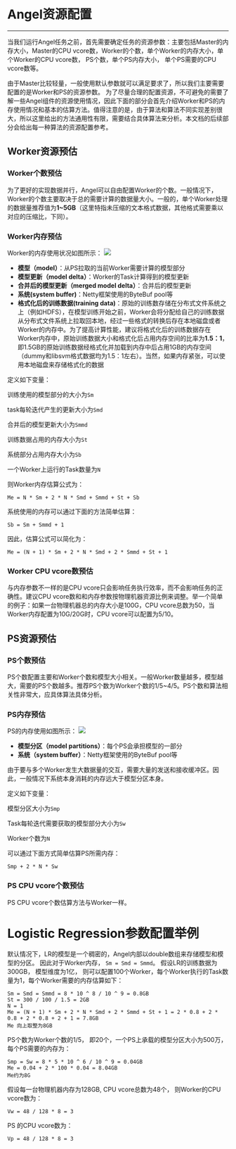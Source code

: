 # Angel资源配置

---
当我们运行Angel任务之前，首先需要确定任务的资源参数：主要包括Master的内存大小，Master的CPU vcore数，Worker的个数，单个Worker的内存大小，单个Worker的CPU vcore数， PS个数，单个PS内存大小， 单个PS需要的CPU vcore数等。

由于Master比较轻量，一般使用默认参数就可以满足要求了，所以我们主要需要配置的是Worker和PS的资源参数。 为了尽量合理的配置资源，不可避免的需要了解一些Angel组件的资源使用情况，因此下面的部分会首先介绍Worker和PS的内存使用情况和基本的估算方法。值得注意的是，由于算法和算法不同实现差别很大，所以这里给出的方法通用性有限，需要结合具体算法来分析。本文档的后续部分会给出每一种算法的资源配置参考。

## **Worker资源预估**
### **Worker个数预估**
为了更好的实现数据并行，Angel可以自由配置Worker的个数。一般情况下，Worker的个数主要取决于总的需要计算的数据量大小。一般的，单个Worker处理的数据量推荐值为**1~5GB**（这里特指未压缩的文本格式数据，其他格式需要乘以对应的压缩比，下同）。

### **Worker内存预估**
Worker的内存使用状况如图所示：
	![][1]
 - **模型（model）**：从PS拉取的当前Worker需要计算的模型部分
 - **模型更新（model delta）**：Worker的Task计算得到的模型更新
 - **合并后的模型更新（merged model delta）**：合并后的模型更新
 - **系统(system buffer)**：Netty框架使用的ByteBuf pool等
 - **格式化后的训练数据(training data)**：原始的训练数存储在分布式文件系统之上（例如HDFS），在模型训练开始之前，Worker会将分配给自己的训练数据从分布式文件系统上拉取回本地，经过一些格式的转换后存在本地磁盘或者Worker的内存中。为了提高计算性能，建议将格式化后的训练数据存在Worker内存中，原始训练数据大小和格式化后占用内存空间的比率为**1.5：1**，即1.5GB的原始训练数据经格式化并加载到内存中后占用1GB的内存空间（dummy和libsvm格式数据均为1.5：1左右）。当然，如果内存紧张，可以使用本地磁盘来存储格式化的数据
 
定义如下变量：

训练使用的模型部分的大小为`Sm`

task每轮迭代产生的更新大小为`Smd`

合并后的模型更新大小为`Smmd`

训练数据占用的内存大小为`St`

系统部分占用内存大小为`Sb`

一个Worker上运行的Task数量为`N`

则Worker内存估算公式为：

```Me = N * Sm + 2 * N * Smd + Smmd + St + Sb```

系统使用的内存可以通过下面的方法简单估算：

```Sb = Sm + Smmd + 1```

因此，估算公式可以简化为：

```Me = (N + 1) * Sm + 2 * N * Smd + 2 * Smmd + St + 1```

### **Worker CPU vcore数预估**
与内存参数不一样的是CPU vcore只会影响任务执行效率，而不会影响任务的正确性。建议CPU vcore数和和内存参数按物理机器资源比例来调整。举一个简单的例子：如果一台物理机器总的内存大小是100G，CPU vcore总数为50，当Worker内存配置为10G/20G时，CPU vcore可以配置为5/10。

## **PS资源预估**
### **PS个数预估**
PS个数配置主要和Worker个数和模型大小相关。一般Worker数量越多，模型越大，需要的PS个数越多。推荐PS个数为Worker个数的1/5~4/5。PS个数和算法相关性非常大，应具体算法具体分析。
### **PS内存预估**
PS的内存使用如图所示：
	![][2]
 - **模型分区（model partitions）**：每个PS会承担模型的一部分
 - **系统（system buffer）**：Netty框架使用的ByteBuf pool等

由于要与多个Worker发生大数据量的交互，需要大量的发送和接收缓冲区。因此，一般情况下系统本身消耗的内存远大于模型分区本身。

定义如下变量：

模型分区大小为`Smp`

Task每轮迭代需要获取的模型部分大小为`Sw`

Worker个数为`N`

可以通过下面方式简单估算PS所需内存：

```Smp + 2 * N * Sw```

### **PS CPU vcore个数预估**
PS CPU vcore个数估算方法与Worker一样。

# Logistic Regression参数配置举例
默认情况下，LR的模型是一个稠密的，Angel内部以double数组来存储模型和模型的分区。 因此对于Worker内存， `Sm = Smd = Smmd`。
假设LR的训练数据为300GB， 模型维度为1亿， 则可以配置100个Worker，每个Worker执行的Task数量为1，每个Worker需要的内存估算如下：
```
Sm = Smd = Smmd = 8 * 10 ^ 8 / 10 ^ 9 = 0.8GB
St = 300 / 100 / 1.5 = 2GB
N = 1
Me = (N + 1) * Sm + 2 * N * Smd + 2 * Smmd + St + 1 = 2 * 0.8 + 2 * 0.8 + 2 * 0.8 + 2 + 1 = 7.8GB
Me 向上取整为8GB
```
PS个数为Worker个数的1/5， 即20个，一个PS上承载的模型分区大小为500万， 每个PS需要的内存为：
```
Smp = Sw = 8 * 5 * 10 ^ 6 / 10 ^ 9 = 0.04GB
Me = 0.04 + 2 * 100 * 0.04 = 8.04GB
Me约为8G
```

假设每一台物理机器内存为128GB, CPU vcore总数为48个， 则Worker的CPU vcore数为：
```
Vw = 48 / 128 * 8 = 3
```
PS 的CPU vcore数为：
```
Vp = 48 / 128 * 8 = 3
```

 [1]: ../img/worker_memory.png
 [2]: ../img/ps_memory.png

